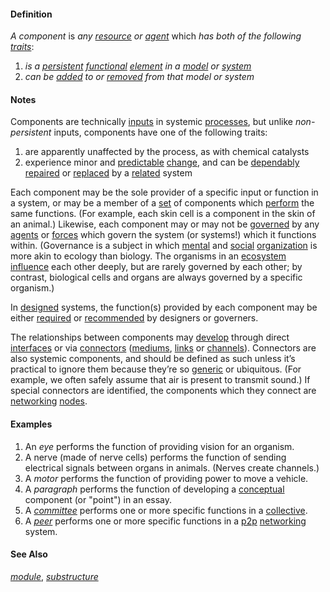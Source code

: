 #### Definition

*A component* is *any [resource](https://github.com/gcassel/Modular-Organization-Terminology/blob/master/terms/resource.md) or [agent](https://github.com/gcassel/Modular-Organization-Terminology/blob/master/terms/agent.md)* which *has both of the following [traits](https://github.com/gcassel/Modular-Organization-Terminology/blob/master/terms/trait.md)*:

1. *is a [persistent](https://github.com/gcassel/Modular-Organization-Terminology/blob/master/terms/persist.md) [functional](https://github.com/gcassel/Modular-Organization-Terminology/blob/master/terms/function.md) [element](https://github.com/gcassel/Modular-Organization-Terminology/blob/master/terms/element.md) in a [model](https://github.com/gcassel/Modular-Organization-Terminology/blob/master/terms/model.md) or [system](https://github.com/gcassel/Modular-Organization-Terminology/blob/master/terms/system.md)*
2. *can be [added](https://github.com/gcassel/Modular-Organization-Terminology/blob/master/terms/add.md) to or [removed](https://github.com/gcassel/Modular-Organization-Terminology/blob/master/terms/remove.md) from that model or system*

#### Notes

Components are technically [inputs](https://github.com/gcassel/Modular-Organization-Terminology/blob/master/terms/input.md) in systemic [processes](https://github.com/gcassel/Modular-Organization-Terminology/blob/master/terms/process.md), but unlike *non-persistent* inputs, components have one of the following traits:

1. are apparently unaffected by the process, as with chemical catalysts
2. experience minor and [predictable](https://github.com/gcassel/Modular-Organization-Terminology/blob/master/terms/predict.md) [change](https://github.com/gcassel/Modular-Organization-Terminology/blob/master/terms/change.md), and can be [dependably](https://github.com/gcassel/Modular-Organization-Terminology/blob/master/terms/depend.md) [repaired](https://github.com/gcassel/Modular-Organization-Terminology/blob/master/terms/repair.md) or [replaced](https://github.com/gcassel/Modular-Organization-Terminology/blob/master/terms/replace.md) by a [related](https://github.com/gcassel/Modular-Organization-Terminology/blob/master/terms/relate.md) system  

Each component may be the sole provider of a specific input or function in a system, or may be a member of a [set](https://github.com/gcassel/Modular-Organization-Terminology/blob/master/terms/set.md) of components which [perform](https://github.com/gcassel/Modular-Organization-Terminology/blob/master/terms/perform.md) the same functions.  (For example, each skin cell is a component in the skin of an animal.)  Likewise, each component may or may not be [governed](https://github.com/gcassel/Modular-Organization-Terminology/blob/master/terms/govern.md) by any [agents](https://github.com/gcassel/Modular-Organization-Terminology/blob/master/terms/agent.md) or [forces](https://github.com/gcassel/Modular-Organization-Terminology/blob/master/terms/force.md) which govern the system (or systems!) which it functions within. (Governance is a subject in which [mental](https://github.com/gcassel/Modular-Organization-Terminology/blob/master/terms/mental.md) and [social](https://github.com/gcassel/Modular-Organization-Terminology/blob/master/terms/social.md) [organization](https://github.com/gcassel/Modular-Organization-Terminology/blob/master/terms/organize.md) is more akin to ecology than biology.  The organisms in an [ecosystem](https://github.com/gcassel/Modular-Organization-Terminology/blob/master/terms/ecosystem.md) [influence](https://github.com/gcassel/Modular-Organization-Terminology/blob/master/terms/influence.md) each other deeply, but are rarely governed by each other; by contrast, biological cells and organs are always governed by a specific organism.)

In [designed](https://github.com/gcassel/Modular-Organization-Terminology/blob/master/terms/design.md) systems, the function(s) provided by each component may be either [required](https://github.com/gcassel/Modular-Organization-Terminology/blob/master/terms/require.md) or [recommended](https://github.com/gcassel/Modular-Organization-Terminology/blob/master/terms/recommend.md) by designers or governers.

The relationships between components may [develop](https://github.com/gcassel/Modular-Organization-Terminology/blob/master/terms/develop.md) through direct [interfaces](https://github.com/gcassel/Modular-Organization-Terminology/blob/master/terms/interface.md) or via [connectors](https://github.com/gcassel/Modular-Organization-Terminology/blob/master/terms/connect.md) ([mediums](https://github.com/gcassel/Modular-Organization-Terminology/blob/master/terms/media.md), [links](https://github.com/gcassel/Modular-Organization-Terminology/blob/master/terms/link.md) or [channels](https://github.com/gcassel/Modular-Organization-Terminology/blob/master/terms/channel.md)).  Connectors are also systemic components, and should be defined as such unless it’s practical to ignore them because they’re so [generic](https://github.com/gcassel/Modular-Organization-Terminology/blob/master/generic.md) or ubiquitous.  (For example, we often safely assume that air is present to transmit sound.)  If special connectors are identified, the components which they connect are [networking](https://github.com/gcassel/Modular-Organization-Terminology/blob/master/terms/network.md) [nodes](https://github.com/gcassel/Modular-Organization-Terminology/blob/master/terms/node.md).

#### Examples

1. An *eye* performs the function of providing vision for an organism.
2. A nerve (made of nerve cells) performs the function of sending electrical signals between organs in animals.  (Nerves create channels.)
3. A *motor* performs the function of providing power to move a vehicle.
4. A *paragraph* performs the function of developing a [conceptual](https://github.com/gcassel/Modular-Organization-Terminology/blob/master/terms/concept.md) component (or "point") in an essay.
5. A *[committee](https://github.com/gcassel/Modular-Organization-Terminology/blob/master/terms/committee.md)* performs one or more specific functions in a [collective](https://github.com/gcassel/Modular-Organization-Terminology/blob/master/terms/collective.md).
6. A *[peer](https://github.com/gcassel/Modular-Organization-Terminology/blob/master/terms/peer.md)* performs one or more specific functions in a [p2p](https://github.com/gcassel/Modular-Organization-Terminology/blob/master/terms/p2p.md) [networking](https://github.com/gcassel/Modular-Organization-Terminology/blob/master/terms/network.md) system.

#### See Also 

*[module](https://github.com/gcassel/Modular-Organization-Terminology/blob/master/terms/module.md)*, *[substructure](https://github.com/gcassel/Modular-Organization-Terminology/blob/master/terms/substructure.md)*

